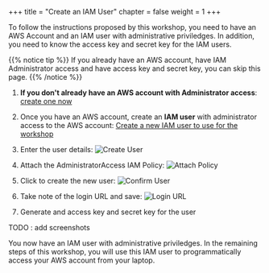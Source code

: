 +++
title = "Create an IAM User"
chapter = false
weight = 1
+++

To follow the instructions proposed by this workshop, you need to have an AWS Account and an IAM user with administrative priviledges.  In addition, you need to know the access key and secret key for the IAM users.  

{{% notice tip %}}
If you already have an AWS account, have IAM Administrator access and have access key and secret key, you can skip this page.
{{% /notice %}}


1. **If you don't already have an AWS account with Administrator access**: [create
one now](https://aws.amazon.com/getting-started/)

1. Once you have an AWS account, create an **IAM user** with administrator access to the AWS account:
[Create a new IAM user to use for the workshop](https://console.aws.amazon.com/iam/home?region=us-east-1#/users$new)

1. Enter the user details:
![Create User](/images/10-10-iam-1-create-user.png)

1. Attach the AdministratorAccess IAM Policy:
![Attach Policy](/images/10-10-iam-2-attach-policy.png)

1. Click to create the new user:
![Confirm User](/images/10-10-iam-3-create-user.png)

1. Take note of the login URL and save:
![Login URL](/images/10-10-iam-4-save-url.png)

1. Generate and access key and secret key for the user

TODO : add screenshots

You now have an IAM user with administrative priviledges.  In the remaining steps of this workshop, you will use this IAM user to programmatically access your AWS account from your laptop.

